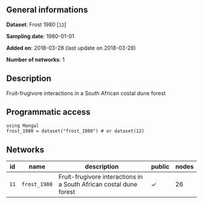 ## General informations

**Dataset**: Frost 1980 [`12`]

**Sampling date**: 1980-01-01

**Added on**: 2018-03-28 (last update on 2018-03-28)

**Number of networks**: 1

## Description

Fruit-frugivore interactions in a South African costal dune forest

## Programmatic access

    using Mangal
    frost_1980 = dataset("frost_1980") # or dataset(12)

## Networks

| id | name | description | public | nodes |
|:--:|------|-------------|--------|-------|
| `11` | `frost_1980` | Fruit-frugivore interactions in a South African costal dune forest | ✓ | 26 |


